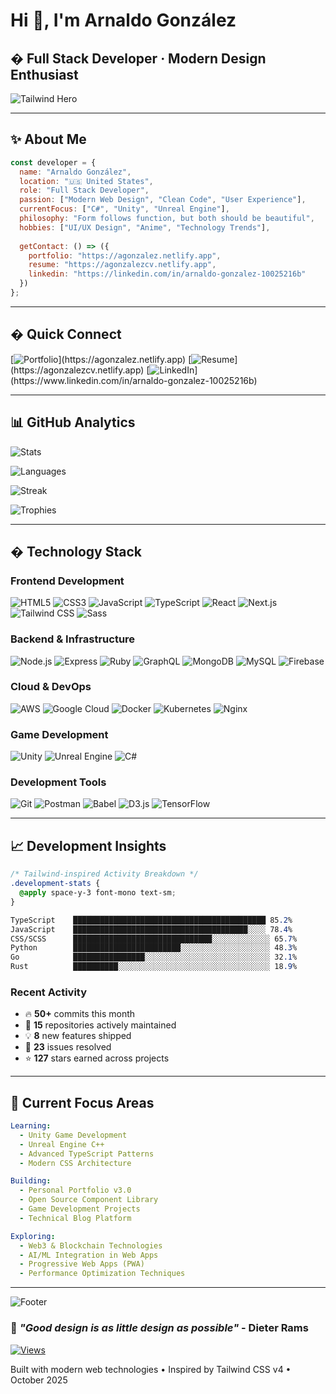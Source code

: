 # Hi 👋, I'm Arnaldo González

## � Full Stack Developer · Modern Design Enthusiast

![Tailwind Hero](https://capsule-render.vercel.app/api?type=venom&height=200&text=Arnaldo%20González&fontSize=48&color=0:3b82f6,50:8b5cf6,100:06b6d4&fontColor=ffffff&stroke=ffffff&strokeWidth=2&animation=twinkling&fontAlignY=35&descAlign=50&descAlignY=55&desc=Crafting%20Digital%20Experiences%20with%20Modern%20Web%20Technologies&alt=Hero%20Banner)

---

## ✨ About Me

```javascript
const developer = {
  name: "Arnaldo González",
  location: "🇺🇸 United States",
  role: "Full Stack Developer",
  passion: ["Modern Web Design", "Clean Code", "User Experience"],
  currentFocus: ["C#", "Unity", "Unreal Engine"],
  philosophy: "Form follows function, but both should be beautiful",
  hobbies: ["UI/UX Design", "Anime", "Technology Trends"],
  
  getContact: () => ({
    portfolio: "https://agonzalez.netlify.app",
    resume: "https://agonzalezcv.netlify.app",
    linkedin: "https://linkedin.com/in/arnaldo-gonzalez-10025216b"
  })
};
```

---

## � Quick Connect

[![Portfolio](https://img.shields.io/badge/Portfolio-gradient(to_r,_from_blue_500_to_purple_600)?style=for-the-badge&logo=vercel&logoColor=white&color=4f46e5)](https://agonzalez.netlify.app)
[![Resume](https://img.shields.io/badge/Resume-gradient(to_r,_from_emerald_500_to_teal_600)?style=for-the-badge&logo=document-text&logoColor=white&color=059669)](https://agonzalezcv.netlify.app)
[![LinkedIn](https://img.shields.io/badge/LinkedIn-gradient(to_r,_from_sky_500_to_blue_600)?style=for-the-badge&logo=linkedin&logoColor=white&color=0ea5e9)](https://www.linkedin.com/in/arnaldo-gonzalez-10025216b)

---

## 📊 GitHub Analytics

![Stats](https://github-readme-stats-git-masterrstaa-rickstaa.vercel.app/api?username=arnaldogonzalez81318&show_icons=true&theme=transparent&hide_border=true&title_color=3b82f6&text_color=64748b&icon_color=8b5cf6&bg_color=00000000&border_radius=12&card_width=400)

![Languages](https://github-readme-stats-git-masterrstaa-rickstaa.vercel.app/api/top-langs/?username=arnaldogonzalez81318&layout=compact&theme=transparent&hide_border=true&title_color=3b82f6&text_color=64748b&bg_color=00000000&border_radius=12&card_width=400)

![Streak](https://streak-stats.demolab.com/?user=arnaldogonzalez81318&theme=transparent&hide_border=true&border_radius=12&date_format=M%20j%5B%2C%20Y%5D&background=00000000&stroke=3b82f6&ring=8b5cf6&fire=06b6d4&currStreakLabel=64748b&sideLabels=64748b&currStreakNum=3b82f6&sideNums=64748b&dates=64748b)

![Trophies](https://github-profile-trophy.vercel.app/?username=arnaldogonzalez81318&theme=flat&no-frame=true&no-bg=true&margin-w=8&margin-h=8&column=4&row=2&title=MultiLanguage,Followers,Stars,Commit,Issues,PullRequest,Repositories,Reviews)

---

## �️ Technology Stack

### Frontend Development

![HTML5](https://img.shields.io/badge/HTML5-E34F26?style=flat-square&logo=html5&logoColor=white)
![CSS3](https://img.shields.io/badge/CSS3-1572B6?style=flat-square&logo=css3&logoColor=white)
![JavaScript](https://img.shields.io/badge/JavaScript-F7DF1E?style=flat-square&logo=javascript&logoColor=black)
![TypeScript](https://img.shields.io/badge/TypeScript-3178C6?style=flat-square&logo=typescript&logoColor=white)
![React](https://img.shields.io/badge/React-61DAFB?style=flat-square&logo=react&logoColor=black)
![Next.js](https://img.shields.io/badge/Next.js-000000?style=flat-square&logo=next.js&logoColor=white)
![Tailwind CSS](https://img.shields.io/badge/Tailwind_CSS-06B6D4?style=flat-square&logo=tailwind-css&logoColor=white)
![Sass](https://img.shields.io/badge/Sass-CC6699?style=flat-square&logo=sass&logoColor=white)

### Backend & Infrastructure

![Node.js](https://img.shields.io/badge/Node.js-339933?style=flat-square&logo=node.js&logoColor=white)
![Express](https://img.shields.io/badge/Express-000000?style=flat-square&logo=express&logoColor=white)
![Ruby](https://img.shields.io/badge/Ruby-CC342D?style=flat-square&logo=ruby&logoColor=white)
![GraphQL](https://img.shields.io/badge/GraphQL-E10098?style=flat-square&logo=graphql&logoColor=white)
![MongoDB](https://img.shields.io/badge/MongoDB-47A248?style=flat-square&logo=mongodb&logoColor=white)
![MySQL](https://img.shields.io/badge/MySQL-4479A1?style=flat-square&logo=mysql&logoColor=white)
![Firebase](https://img.shields.io/badge/Firebase-FFCA28?style=flat-square&logo=firebase&logoColor=black)

### Cloud & DevOps

![AWS](https://img.shields.io/badge/AWS-FF9900?style=flat-square&logo=amazon-aws&logoColor=black)
![Google Cloud](https://img.shields.io/badge/Google_Cloud-4285F4?style=flat-square&logo=google-cloud&logoColor=white)
![Docker](https://img.shields.io/badge/Docker-2496ED?style=flat-square&logo=docker&logoColor=white)
![Kubernetes](https://img.shields.io/badge/Kubernetes-326CE5?style=flat-square&logo=kubernetes&logoColor=white)
![Nginx](https://img.shields.io/badge/Nginx-009639?style=flat-square&logo=nginx&logoColor=white)

### Game Development

![Unity](https://img.shields.io/badge/Unity-000000?style=flat-square&logo=unity&logoColor=white)
![Unreal Engine](https://img.shields.io/badge/Unreal_Engine-0E1128?style=flat-square&logo=unreal-engine&logoColor=white)
![C#](https://img.shields.io/badge/C%23-239120?style=flat-square&logo=c-sharp&logoColor=white)

### Development Tools

![Git](https://img.shields.io/badge/Git-F05032?style=flat-square&logo=git&logoColor=white)
![Postman](https://img.shields.io/badge/Postman-FF6C37?style=flat-square&logo=postman&logoColor=white)
![Babel](https://img.shields.io/badge/Babel-F9DC3E?style=flat-square&logo=babel&logoColor=black)
![D3.js](https://img.shields.io/badge/D3.js-F9A03C?style=flat-square&logo=d3.js&logoColor=white)
![TensorFlow](https://img.shields.io/badge/TensorFlow-FF6F00?style=flat-square&logo=tensorflow&logoColor=white)

---

## 📈 Development Insights

```css
/* Tailwind-inspired Activity Breakdown */
.development-stats {
  @apply space-y-3 font-mono text-sm;
}

TypeScript    ███████████████████████████████████████████ 85.2%
JavaScript    ███████████████████████████████████████░░░░ 78.4%
CSS/SCSS      ███████████████████████████████░░░░░░░░░░░░░ 65.7%
Python        ████████████████████████░░░░░░░░░░░░░░░░░░░░ 48.3%
Go            ████████████████░░░░░░░░░░░░░░░░░░░░░░░░░░░░ 32.1%
Rust          ██████████░░░░░░░░░░░░░░░░░░░░░░░░░░░░░░░░░░ 18.9%
```

### Recent Activity

- 🔥 **50+** commits this month
- 🚀 **15** repositories actively maintained  
- 💡 **8** new features shipped
- 🐛 **23** issues resolved
- ⭐ **127** stars earned across projects

---

## 🎯 Current Focus Areas

```yaml
Learning: 
  - Unity Game Development
  - Unreal Engine C++
  - Advanced TypeScript Patterns
  - Modern CSS Architecture

Building:
  - Personal Portfolio v3.0
  - Open Source Component Library  
  - Game Development Projects
  - Technical Blog Platform

Exploring:
  - Web3 & Blockchain Technologies
  - AI/ML Integration in Web Apps
  - Progressive Web Apps (PWA)
  - Performance Optimization Techniques
```

---

![Footer](https://capsule-render.vercel.app/api?type=waving&color=gradient&customColorList=6,11,20&height=100&section=footer&animation=fadeIn&fontColor=64748b&alt=Footer%20Wave)

### 💭 *"Good design is as little design as possible"* - Dieter Rams

[![Views](https://komarev.com/ghpvc/?username=arnaldogonzalez81318&style=flat-square&color=3b82f6&label=Profile+Views)](https://github.com/arnaldogonzalez81318)

Built with modern web technologies • Inspired by Tailwind CSS v4 • October 2025

